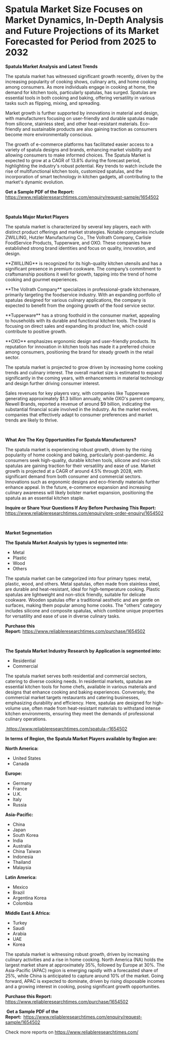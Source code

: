 <p><h1>Spatula Market Size Focuses on Market Dynamics, In-Depth Analysis and Future Projections of its Market Forecasted for Period from 2025 to 2032</h1></p><p><strong>Spatula Market Analysis and Latest Trends</strong></p>
<p><p>The spatula market has witnessed significant growth recently, driven by the increasing popularity of cooking shows, culinary arts, and home cooking among consumers. As more individuals engage in cooking at home, the demand for kitchen tools, particularly spatulas, has surged. Spatulas are essential tools in both cooking and baking, offering versatility in various tasks such as flipping, mixing, and spreading.</p><p>Market growth is further supported by innovations in material and design, with manufacturers focusing on user-friendly and durable spatulas made from silicone, stainless steel, and other heat-resistant materials. Eco-friendly and sustainable products are also gaining traction as consumers become more environmentally conscious.</p><p>The growth of e-commerce platforms has facilitated easier access to a variety of spatula designs and brands, enhancing market visibility and allowing consumers to make informed choices. The Spatula Market is expected to grow at a CAGR of 13.8% during the forecast period, highlighting the industry's robust potential. Key trends to watch include the rise of multifunctional kitchen tools, customized spatulas, and the incorporation of smart technology in kitchen gadgets, all contributing to the market's dynamic evolution.</p></p>
<p><strong>Get a Sample PDF of the Report:&nbsp;</strong> <a href="https://www.reliableresearchtimes.com/enquiry/request-sample/1654502?utm_campaign=3004&utm_medium=2&utm_source=Github&utm_content=ia&utm_term=05042025&utm_id=spatula">https://www.reliableresearchtimes.com/enquiry/request-sample/1654502</a></p>
<p>&nbsp;</p>
<p><strong>Spatula Major Market Players</strong></p>
<p><p>The spatula market is characterized by several key players, each with distinct product offerings and market strategies. Notable companies include ZWILLING, Hutzler Manufacturing Co., The Vollrath Company, Carlisle FoodService Products, Tupperware, and OXO. These companies have established strong brand identities and focus on quality, innovation, and design.</p><p>**ZWILLING** is recognized for its high-quality kitchen utensils and has a significant presence in premium cookware. The company’s commitment to craftsmanship positions it well for growth, tapping into the trend of home cooking and gourmet experiences.</p><p>**The Vollrath Company** specializes in professional-grade kitchenware, primarily targeting the foodservice industry. With an expanding portfolio of spatulas designed for various culinary applications, the company is expected to benefit from the ongoing growth of the food service sector.</p><p>**Tupperware** has a strong foothold in the consumer market, appealing to households with its durable and functional kitchen tools. The brand is focusing on direct sales and expanding its product line, which could contribute to positive growth.</p><p>**OXO** emphasizes ergonomic design and user-friendly products. Its reputation for innovation in kitchen tools has made it a preferred choice among consumers, positioning the brand for steady growth in the retail sector.</p><p>The spatula market is projected to grow driven by increasing home cooking trends and culinary interest. The overall market size is estimated to expand significantly in the coming years, with enhancements in material technology and design further driving consumer interest.</p><p>Sales revenues for key players vary, with companies like Tupperware generating approximately $1.3 billion annually, while OXO's parent company, Newell Brands, reported a revenue of around $9 billion, indicating the substantial financial scale involved in the industry. As the market evolves, companies that effectively adapt to consumer preferences and market trends are likely to thrive.</p></p>
<p>&nbsp;</p>
<p><strong>What Are The Key Opportunities For Spatula Manufacturers?</strong></p>
<p><p>The spatula market is experiencing robust growth, driven by the rising popularity of home cooking and baking, particularly post-pandemic. As consumers seek high-quality, durable kitchen tools, silicone and non-stick spatulas are gaining traction for their versatility and ease of use. Market growth is projected at a CAGR of around 4.5% through 2028, with significant demand from both consumer and commercial sectors. Innovations such as ergonomic designs and eco-friendly materials further enhance appeal. In the future, e-commerce expansion and increasing culinary awareness will likely bolster market expansion, positioning the spatula as an essential kitchen staple.</p></p>
<p><strong>Inquire or Share Your Questions If Any Before Purchasing This Report:</strong> <a href="https://www.reliableresearchtimes.com/enquiry/pre-order-enquiry/1654502?utm_campaign=3004&utm_medium=2&utm_source=Github&utm_content=ia&utm_term=05042025&utm_id=spatula">https://www.reliableresearchtimes.com/enquiry/pre-order-enquiry/1654502</a></p>
<p>&nbsp;</p>
<p><strong>Market Segmentation</strong></p>
<p><strong>The Spatula Market Analysis by types is segmented into:</strong></p>
<p><ul><li>Metal</li><li>Plastic</li><li>Wood</li><li>Others</li></ul></p>
<p><p>The spatula market can be categorized into four primary types: metal, plastic, wood, and others. Metal spatulas, often made from stainless steel, are durable and heat-resistant, ideal for high-temperature cooking. Plastic spatulas are lightweight and non-stick friendly, suitable for delicate cookware. Wooden spatulas offer a traditional aesthetic and are gentle on surfaces, making them popular among home cooks. The "others" category includes silicone and composite spatulas, which combine unique properties for versatility and ease of use in diverse culinary tasks.</p></p>
<p><strong>Purchase this Report:&nbsp;</strong><a href="https://www.reliableresearchtimes.com/purchase/1654502?utm_campaign=3004&utm_medium=2&utm_source=Github&utm_content=ia&utm_term=05042025&utm_id=spatula">https://www.reliableresearchtimes.com/purchase/1654502</a></p>
<p>&nbsp;</p>
<p><strong>The Spatula Market Industry Research by Application is segmented into:</strong></p>
<p><ul><li>Residential</li><li>Commercial</li></ul></p>
<p><p>The spatula market serves both residential and commercial sectors, catering to diverse cooking needs. In residential markets, spatulas are essential kitchen tools for home chefs, available in various materials and designs that enhance cooking and baking experiences. Conversely, the commercial market targets restaurants and catering businesses, emphasizing durability and efficiency. Here, spatulas are designed for high-volume use, often made from heat-resistant materials to withstand intense kitchen environments, ensuring they meet the demands of professional culinary operations.</p></p>
<p><a href="https://www.reliableresearchtimes.com/spatula-r1654502?utm_campaign=3004&utm_medium=2&utm_source=Github&utm_content=ia&utm_term=05042025&utm_id=spatula">&nbsp;https://www.reliableresearchtimes.com/spatula-r1654502</a></p>
<p><strong>In terms of Region, the Spatula Market Players available by Region are:</strong></p>
<p>
    <p> <strong> North America: </strong>
        <ul>
            <li>United States</li>
            <li>Canada</li>
        </ul>
        </p> 
    <p> <strong> Europe: </strong>
        <ul>
            <li>Germany</li>
            <li>France</li>
            <li>U.K.</li>
            <li>Italy</li>
            <li>Russia</li>
        </ul>
        </p> 
    <p> <strong> Asia-Pacific: </strong>
        <ul>
            <li>China</li>
            <li>Japan</li>
            <li>South Korea</li>
            <li>India</li>
            <li>Australia</li>
            <li>China Taiwan</li>
            <li>Indonesia</li>
            <li>Thailand</li>
            <li>Malaysia</li>
        </ul>
        </p> 
    <p> <strong> Latin America: </strong>
        <ul>
            <li>Mexico</li>
            <li>Brazil</li>
            <li>Argentina Korea</li>
            <li>Colombia</li>
        </ul>
        </p> 
    <p> <strong> Middle East & Africa: </strong>
        <ul>
            <li>Turkey</li>
            <li>Saudi</li>
            <li>Arabia</li>
            <li>UAE</li>
            <li>Korea</li>
        </ul>
    </p>
    </p>
<p><p>The spatula market is witnessing robust growth, driven by increasing culinary activities and a rise in home cooking. North America (NA) holds the largest market share at approximately 35%, followed by Europe at 30%. The Asia-Pacific (APAC) region is emerging rapidly with a forecasted share of 25%, while China is anticipated to capture around 10% of the market. Going forward, APAC is expected to dominate, driven by rising disposable incomes and a growing interest in cooking, posing significant growth opportunities.</p></p>
<p><strong>Purchase this Report: </strong><a href="https://www.reliableresearchtimes.com/purchase/1654502?utm_campaign=3004&utm_medium=2&utm_source=Github&utm_content=ia&utm_term=05042025&utm_id=spatula">https://www.reliableresearchtimes.com/purchase/1654502</a></p>
<p>&nbsp;<strong>Get a Sample PDF of the Report:&nbsp;&nbsp;</strong><a href="https://www.reliableresearchtimes.com/enquiry/request-sample/1654502?utm_campaign=3004&utm_medium=2&utm_source=Github&utm_content=ia&utm_term=05042025&utm_id=spatula">https://www.reliableresearchtimes.com/enquiry/request-sample/1654502</a></p>
<p><strong></strong></p>
<p>Check more reports on <a href="https://www.reliableresearchtimes.com/?utm_campaign=3004&utm_medium=2&utm_source=Github&utm_content=ia&utm_term=05042025&utm_id=spatula">https://www.reliableresearchtimes.com/</a></p>